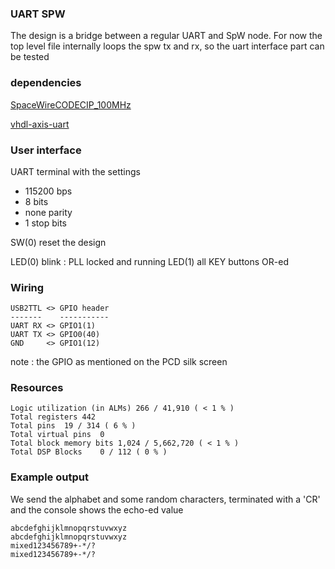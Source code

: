 ### UART SPW
The design is a bridge between a regular UART and SpW node.
For now the top level file internally loops the spw tx and rx, so the uart interface part can be tested

### dependencies
[SpaceWireCODECIP_100MHz](https://github.com/provoostkris/SpaceWireCODECIP_100MHz)
 
[vhdl-axis-uart](https://github.com/provoostkris/vhdl-axis-uart)

### User interface
UART terminal
with the settings
- 115200 bps
- 8 bits
- none parity
- 1 stop bits
 
SW(0)
  reset the design

LED(0)
  blink : PLL locked and running
LED(1)
  all KEY buttons OR-ed
  
### Wiring
````
USB2TTL <> GPIO header
-------    -----------
UART RX <> GPIO1(1)
UART TX <> GPIO0(40)
GND     <> GPIO1(12)
````
note : the GPIO as mentioned on the PCD silk screen
### Resources

```
Logic utilization (in ALMs)	266 / 41,910 ( < 1 % )
Total registers	442
Total pins	19 / 314 ( 6 % )
Total virtual pins	0
Total block memory bits	1,024 / 5,662,720 ( < 1 % )
Total DSP Blocks	0 / 112 ( 0 % )
```

### Example output

We send the alphabet and some random characters, terminated with a 'CR' and the console shows the echo-ed value
```
abcdefghijklmnopqrstuvwxyz
abcdefghijklmnopqrstuvwxyz
mixed123456789+-*/?
mixed123456789+-*/?
```